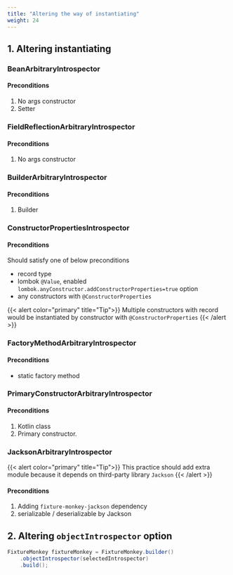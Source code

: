 ```yaml
---
title: "Altering the way of instantiating"
weight: 24
---
```


## 1. Altering instantiating
### BeanArbitraryIntrospector
#### Preconditions
1. No args constructor
2. Setter

### FieldReflectionArbitraryIntrospector
#### Preconditions
1. No args constructor

### BuilderArbitraryIntrospector
#### Preconditions
1. Builder

### ConstructorPropertiesIntrospector
#### Preconditions
Should satisfy one of below preconditions
* record type
* lombok `@Value`, enabled `lombok.anyConstructor.addConstructorProperties=true` option
* any constructors with `@ConstructorProperties`

{{< alert color="primary" title="Tip">}}
Multiple constructors with record would be instantiated by constructor with `@ConstructorProperties` 
{{< /alert >}}

### FactoryMethodArbitraryIntrospector
#### Preconditions
* static factory method

### PrimaryConstructorArbitraryIntrospector
#### Preconditions
1. Kotlin class
2. Primary constructor.

### JacksonArbitraryIntrospector
{{< alert color="primary" title="Tip">}}
This practice should add extra module because it depends on third-party library `Jackson`
{{< /alert >}}

#### Preconditions
1. Adding `fixture-monkey-jackson` dependency
2. serializable / deserializable by Jackson

## 2. Altering `objectIntrospector` option
```java
FixtureMonkey fixtureMonkey = FixtureMonkey.builder()
    .objectIntrospector(selectedIntrospector)
    .build();
```
